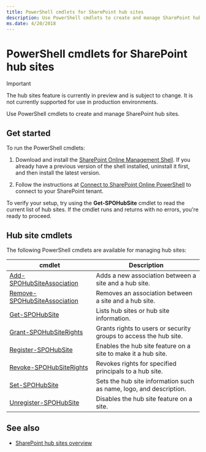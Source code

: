 ```yaml
---
title: PowerShell cmdlets for SharePoint hub sites
description: Use PowerShell cmdlets to create and manage SharePoint hub sites.
ms.date: 4/20/2018
---
```


# PowerShell cmdlets for SharePoint hub sites

> [!IMPORTANT]
> The hub sites feature is currently in preview and is subject to change. It is not currently supported for use in production environments.

Use PowerShell cmdlets to create and manage SharePoint hub sites.

## Get started

To run the PowerShell cmdlets:

1. Download and install the [SharePoint Online Management Shell](https://www.microsoft.com/en-us/download/details.aspx?id=35588). If you already have a previous version of the shell installed, uninstall it first, and then install the latest version. 

2. Follow the instructions at [Connect to SharePoint Online PowerShell](https://technet.microsoft.com/en-us/library/fp161372.aspx) to connect to your SharePoint tenant.

To verify your setup, try using the **Get-SPOHubSite** cmdlet to read the current list of hub sites. If the cmdlet runs and returns with no errors, you're ready to proceed.

## Hub site cmdlets

The following PowerShell cmdlets are available for managing hub sites:

|cmdlet|Description|
|------|-----------|
|[Add-SPOHubSiteAssociation](https://docs.microsoft.com/en-us/powershell/module/sharepoint-online/add-spohubsiteassociation?view=sharepoint-ps)|Adds a new association between a site and a hub site.|
|[Remove-SPOHubSiteAssociation](https://docs.microsoft.com/en-us/powershell/module/sharepoint-online/remove-spohubsiteassociation?view=sharepoint-ps)|Removes an association between a site and a hub site.|
|[Get-SPOHubSite](https://docs.microsoft.com/en-us/powershell/module/sharepoint-online/get-spohubsite?view=sharepoint-ps)|Lists hub sites or hub site information.|
|[Grant-SPOHubSiteRights](https://docs.microsoft.com/en-us/powershell/module/sharepoint-online/grant-spohubsiterights?view=sharepoint-ps)|Grants rights to users or security groups to access the hub site.|
|[Register-SPOHubSite](https://docs.microsoft.com/en-us/powershell/module/sharepoint-online/register-spohubsite?view=sharepoint-ps)|Enables the hub site feature on a site to make it a hub site.|
|[Revoke-SPOHubSiteRights](https://docs.microsoft.com/en-us/powershell/module/sharepoint-online/revoke-spohubsiterights?view=sharepoint-ps)|Revokes rights for specified principals to a hub site.|
|[Set-SPOHubSite](https://docs.microsoft.com/en-us/powershell/module/sharepoint-online/set-spohubsite?view=sharepoint-ps)|Sets the hub site information such as name, logo, and description.|
|[Unregister-SPOHubSite](https://docs.microsoft.com/en-us/powershell/module/sharepoint-online/unregister-spohubsite?view=sharepoint-ps)|Disables the hub site feature on a site.|

## See also

- [SharePoint hub sites overview](hub-site-overview.md)